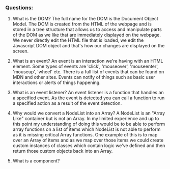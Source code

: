 ### Questions:
1. What is the DOM?
The full name for the DOM is the Document Object Model. The DOM is created from the HTML of the webpage and is stored in a tree structure that allows us to access and manipulate parts of the DOM as we like that are immediately displayed on the webpage. We never directly edit the HTML file that is loaded, we edit the Javascript DOM object and that's how our changes are displayed on the screen.

2. What is an event?
An event is an interaction we're having with an HTML element. Some types of events are 'click', 'mouseover', 'mouseenter', 'mouseup', 'wheel' etc. There is a full list of events that can be found on MDN and other sites. Events can notify of things such as basic user interactions or alerts of things happening. 

3. What is an event listener?
An event listener is a function that handles an a specified event. As the event is detected you can call a function to run a specified action as a result of the event detection.

4. Why would we convert a NodeList into an Array?
A NodeList is an "Array Like" container but is not an Array. In my limited experience and up to this point my understanding of doing this would be to be able to perform array functions on a list of items which NodeList is not able to perform as it is missing critical Array functions. One example of this is to map over an Array of items and as we map over those items we could create custom instances of classes which contain logic we've defined and then return those custom objects back into an Array. 

5. What is a component? 
